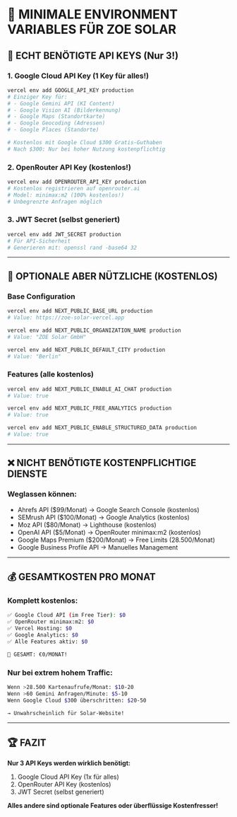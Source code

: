 # 🎯 MINIMALE ENVIRONMENT VARIABLES FÜR ZOE SOLAR

## 🔑 ECHT BENÖTIGTE API KEYS (Nur 3!)

### 1. Google Cloud API Key (1 Key für alles!)
```bash
vercel env add GOOGLE_API_KEY production
# Einziger Key für:
# - Google Gemini API (KI Content)
# - Google Vision AI (Bilderkennung)
# - Google Maps (Standortkarte)
# - Google Geocoding (Adressen)
# - Google Places (Standorte)

# Kostenlos mit Google Cloud $300 Gratis-Guthaben
# Nach $300: Nur bei hoher Nutzung kostenpflichtig
```

### 2. OpenRouter API Key (kostenlos!)
```bash
vercel env add OPENROUTER_API_KEY production
# Kostenlos registrieren auf openrouter.ai
# Model: minimax:m2 (100% kostenlos!)
# Unbegrenzte Anfragen möglich
```

### 3. JWT Secret (selbst generiert)
```bash
vercel env add JWT_SECRET production
# Für API-Sicherheit
# Generieren mit: openssl rand -base64 32
```

---

## 🚀 OPTIONALE ABER NÜTZLICHE (KOSTENLOS)

### Base Configuration
```bash
vercel env add NEXT_PUBLIC_BASE_URL production
# Value: https://zoe-solar-vercel.app

vercel env add NEXT_PUBLIC_ORGANIZATION_NAME production
# Value: "ZOE Solar GmbH"

vercel env add NEXT_PUBLIC_DEFAULT_CITY production
# Value: "Berlin"
```

### Features (alle kostenlos)
```bash
vercel env add NEXT_PUBLIC_ENABLE_AI_CHAT production
# Value: true

vercel env add NEXT_PUBLIC_FREE_ANALYTICS production
# Value: true

vercel env add NEXT_PUBLIC_ENABLE_STRUCTURED_DATA production
# Value: true
```

---

## ❌ NICHT BENÖTIGTE KOSTENPFLICHTIGE DIENSTE

### Weglassen können:
- Ahrefs API ($99/Monat) → Google Search Console (kostenlos)
- SEMrush API ($100/Monat) → Google Analytics (kostenlos)
- Moz API ($80/Monat) → Lighthouse (kostenlos)
- OpenAI API ($5/Monat) → OpenRouter minimax:m2 (kostenlos)
- Google Maps Premium ($200/Monat) → Free Limits (28.500/Monat)
- Google Business Profile API → Manuelles Management

---

## 💰 GESAMTKOSTEN PRO MONAT

### Komplett kostenlos:
```bash
✅ Google Cloud API (im Free Tier): $0
✅ OpenRouter minimax:m2: $0
✅ Vercel Hosting: $0
✅ Google Analytics: $0
✅ Alle Features aktiv: $0

🎉 GESAMT: €0/MONAT!
```

### Nur bei extrem hohem Traffic:
```bash
Wenn >28.500 Kartenaufrufe/Monat: $10-20
Wenn >60 Gemini Anfragen/Minute: $5-10
Wenn Google Cloud $300 überschritten: $20-50

→ Unwahrscheinlich für Solar-Website!
```

---

## 🏆 FAZIT

**Nur 3 API Keys werden wirklich benötigt:**
1. Google Cloud API Key (1x für alles)
2. OpenRouter API Key (kostenlos)
3. JWT Secret (selbst generiert)

**Alles andere sind optionale Features oder überflüssige Kostenfresser!**